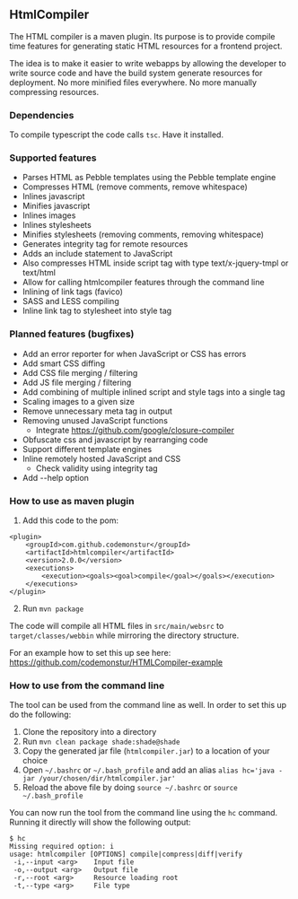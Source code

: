 ## HtmlCompiler

The HTML compiler is a maven plugin.
Its purpose is to provide compile time features for generating static HTML resources for a frontend project.

The idea is to make it easier to write webapps by allowing the developer to write source code and have the build system generate resources for deployment.
No more minified files everywhere. No more manually compressing resources.

### Dependencies

To compile typescript the code calls `tsc`. Have it installed.

### Supported features

- Parses HTML as Pebble templates using the Pebble template engine
- Compresses HTML (remove comments, remove whitespace)
- Inlines javascript
- Minifies javascript
- Inlines images
- Inlines stylesheets
- Minifies stylesheets (removing comments, removing whitespace)
- Generates integrity tag for remote resources
- Adds an include statement to JavaScript
- Also compresses HTML inside script tag with type text/x-jquery-tmpl or text/html
- Allow for calling htmlcompiler features through the command line
- Inlining of link tags (favico)
- SASS and LESS compiling
- Inline link tag to stylesheet into style tag

### Planned features (bugfixes)

- Add an error reporter for when JavaScript or CSS has errors
- Add smart CSS diffing
- Add CSS file merging / filtering
- Add JS file merging / filtering
- Add combining of multiple inlined script and style tags into a single tag
- Scaling images to a given size
- Remove unnecessary meta tag in output
- Removing unused JavaScript functions
  - Integrate https://github.com/google/closure-compiler
- Obfuscate css and javascript by rearranging code
- Support different template engines
- Inline remotely hosted JavaScript and CSS
  - Check validity using integrity tag
- Add --help option

### How to use as maven plugin

1. Add this code to the pom:
```
<plugin>
    <groupId>com.github.codemonstur</groupId>
    <artifactId>htmlcompiler</artifactId>
    <version>2.0.0</version>
    <executions>
        <execution><goals><goal>compile</goal></goals></execution>
    </executions>
</plugin>
```
2. Run `mvn package`

The code will compile all HTML files in `src/main/websrc` to `target/classes/webbin` while mirroring the directory structure.

For an example how to set this up see here: https://github.com/codemonstur/HTMLCompiler-example

### How to use from the command line

The tool can be used from the command line as well.
In order to set this up do the following:
1. Clone the repository into a directory
2. Run `mvn clean package shade:shade@shade`
3. Copy the generated jar file (`htmlcompiler.jar`) to a location of your choice
4. Open `~/.bashrc` or `~/.bash_profile` and add an alias `alias hc='java -jar /your/chosen/dir/htmlcompiler.jar'`
5. Reload the above file by doing `source ~/.bashrc` or `source ~/.bash_profile`

You can now run the tool from the command line using the `hc` command.
Running it directly will show the following output:
```
$ hc
Missing required option: i
usage: htmlcompiler [OPTIONS] compile|compress|diff|verify
 -i,--input <arg>    Input file
 -o,--output <arg>   Output file
 -r,--root <arg>     Resource loading root
 -t,--type <arg>     File type
```
